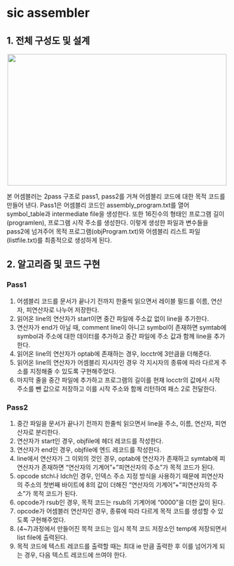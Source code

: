 # sic assembler
## 1. 전체 구성도 및 설계

<center><img src="https://user-images.githubusercontent.com/43545606/93041279-1a457980-f687-11ea-8f6c-fd18e468f13a.png" width="500" height="300"></center>

본 어셈블러는 2pass 구조로 pass1, pass2를 거쳐 어셈블리 코드에 대한 목적 코드를 만들어 낸다. Pass1은 어셈블리 코드인 assembly_program.txt를 열어 symbol_table과 intermediate file을 생성한다. 또한 16진수의 형태인 프로그램 길이(programlen), 프로그램 시작 주소를 생성한다. 이렇게 생성한 파일과 변수들을 pass2에 넘겨주어 목적 프로그램(objProgram.txt)와 어셈블리 리스트 파일(listfile.txt)를 최종적으로 생성하게 된다.

## 2. 알고리즘 및 코드 구현

### Pass1
1. 어셈블리 코드를 문서가 끝나기 전까지 한줄씩 읽으면서 레이블 필드를 이름, 연산자, 피연산자로 나누어 저장한다.
2. 읽어온 line의 연산자가 start이면 중간 파일에 주소값 없이 line을 추가한다.
3. 연산자가 end가 아닐 때, comment line이 아니고 symbol이 존재하면 symtab에 symbol과 주소에 대한 데이터를 추가하고 중간 파일에 주소 값과 함께 line을 추가한다.
4. 읽어온 line의 연산자가 optab에 존재하는 경우, locctr에 3만큼을 더해준다.
5. 읽어온 line의 연산자가 어셈블리 지시자인 경우 각 지시자의 종류에 따라 다르게 주소를 지정해줄 수 있도록 구현해주었다.
6. 마지막 줄을 중간 파일에 추가하고 프로그램의 길이를 현재 locctr의 값에서 시작 주소를 뺀 값으로 저장하고 이를 시작 주소와 함께 리턴하여 패스 2로 전달한다.

### Pass2

1. 중간 파일을 문서가 끝나기 전까지 한줄씩 읽으면서 line을 주소, 이름, 연산자, 피연산자로 분리한다.
2. 연산자가 start인 경우, objfile에 헤더 레코드를 작성한다.
3. 연산자가 end인 경우, objfile에 엔드 레코드를 작성한다.
4. line에서 연산자가 그 이외의 것인 경우, optab에 연산자가 존재하고 symtab에 피연산자가 존재하면 “연산자의 기계어”+”피연산자의 주소”가 목적 코드가 된다.
5. opcode stch나 ldch인 경우, 인덱스 주소 지정 방식을 사용하기 때문에 피연산자의 주소의 첫번째 바이트에 8의 값이 더해진 “연산자의 기계어”+”피연산자의 주소”가 목적 코드가 된다.
6. opcode가 rsub인 경우, 목적 코드는 rsub의 기계어에 “0000”을 더한 값이 된다.
7. opcode가 어셈블러 연산자인 경우, 종류에 따라 다르게 목적 코드를 생성할 수 있도록 구현해주었다.
8. (4~7)과정에서 만들어진 목적 코드는 임시 목적 코드 저장소인 temp에 저장되면서 list file에 출력된다.
9. 목적 코드에 텍스트 레코드를 출력할 때는 최대 ie 만큼 출력한 후 이를 넘어가게 되는 경우, 다음 텍스트 레코드에 쓰여야 한다.
